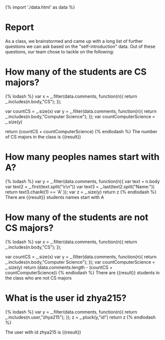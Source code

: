 {% import './data.html' as data %}

# Report

As a class, we brainstormed and came up with a long list of further questions we can ask based
on the "self-introduction" data. Out of these questions, our team chose to tackle on
the following:

# How many of the students are CS majors? 

{% lodash %}
var x = _.filter(data.comments, function(n){
        return _.includes(n.body,"CS");
});

var countCS = _.size(x)
var y = _.filter(data.comments, function(n){
        return _.includes(n.body,"Computer Science");
});
var countComputerScience = _.size(y)

return (countCS + countComputerScience)
{% endlodash %}
The number of CS majors in the class is {{result}}

# How many peoples names start with A?
{% lodash %}
var y = _.filter(data.comments, function(n){
	var text = n.body
	var text2 = _.first(text.split("\r\n"))
	var text3 = _.last(text2.split("Name:"))
        return text3.charAt(1) == 'A'
});
var z = _.size(y)
return z 
{% endlodash %}
There are {{result}} students names start with A

# How many of the students are not CS majors? 
{% lodash %}
var x = _.filter(data.comments, function(n){
        return _.includes(n.body,"CS");
});

var countCS = _.size(x)
var y = _.filter(data.comments, function(n){
        return _.includes(n.body,"Computer Science");
});
var countComputerScience = _.size(y)
return (data.comments.length - (countCS + countComputerScience))
{% endlodash %}
There are {{result}} students in the class who are not CS majors

# What is the user id zhya215?

{% lodash %}
var y = _.filter(data.comments, function(n){
        return _.includes(n.user,"zhya215");
});
z = _.pluck(y,"id")
return z
{% endlodash %}

The user with id zhya215 is {{result}}


